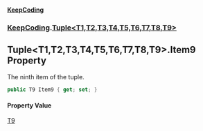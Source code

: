 #### [KeepCoding](index.md 'index')
### [KeepCoding](KeepCoding.md 'KeepCoding').[Tuple&lt;T1,T2,T3,T4,T5,T6,T7,T8,T9&gt;](Tuple.T1.T2.T3.T4.T5.T6.T7.T8.T9..md 'KeepCoding.Tuple&lt;T1,T2,T3,T4,T5,T6,T7,T8,T9&gt;')
## Tuple&lt;T1,T2,T3,T4,T5,T6,T7,T8,T9&gt;.Item9 Property
The ninth item of the tuple.  
```csharp
public T9 Item9 { get; set; }
```
#### Property Value
[T9](Tuple.T1.T2.T3.T4.T5.T6.T7.T8.T9..md#KeepCoding.Tuple.T1.T2.T3.T4.T5.T6.T7.T8.T9..T9 'KeepCoding.Tuple&lt;T1,T2,T3,T4,T5,T6,T7,T8,T9&gt;.T9')
